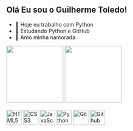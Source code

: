 ## Olá Eu sou o Guilherme Toledo!
- 🔭 Hoje eu trabalho com Python
- 📘 Estudando Python e GitHub
- 💙 Amo minha namorada 
<div>
    <div align="left">
  <img src="https://github-readme-stats.vercel.app/api?username=ValtinLoveMarii&show_icons=true&theme=tokyonight&include_all_commits=true&count_private=true" height="150px"/>
  <img src="https://github-readme-stats.vercel.app/api/top-langs/?username=ValtinLoveMarii&layout=compact&langs_count=8&theme=tokyonight" height="150px"/>
  </div>
</div><br>
<div align="left">
  <img src="https://cdn.jsdelivr.net/gh/devicons/devicon/icons/html5/html5-original.svg" title="HTML5" width="40" height="40"/> 
  <img src="https://cdn.jsdelivr.net/gh/devicons/devicon/icons/css3/css3-original.svg" title="CSS3" width="40" height="40"/> 
  <img src="https://cdn.jsdelivr.net/gh/devicons/devicon/icons/javascript/javascript-original.svg" title="JavaScript" width="40" height="40"/>
  <img src="https://cdn.jsdelivr.net/gh/devicons/devicon/icons/python/python-original.svg" title="Python" width="40" height="40"/> 
  <img src="https://cdn.jsdelivr.net/gh/devicons/devicon@latest/icons/git/git-original.svg"  title="Git" with="40" height="40"/>
  <img src="https://cdn.jsdelivr.net/gh/devicons/devicon@latest/icons/github/github-original.svg" title="Github" with="40" height="40"/>
          
          
</div>
